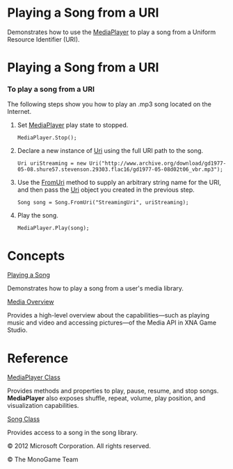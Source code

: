 

# Playing a Song from a URI

Demonstrates how to use the [MediaPlayer](T_MXFM_MediaPlayer.md) to play a song from a Uniform Resource Identifier (URI).

# Playing a Song from a URI

### To play a song from a URI

The following steps show you how to play an .mp3 song located on the Internet.

1.  Set [MediaPlayer](T_MXFM_MediaPlayer.md) play state to stopped.
    
    ```
    MediaPlayer.Stop();
    ```
    
2.  Declare a new instance of [Uri](http://msdn.microsoft.com/en-us/library/system.uri.aspx) using the full URI path to the song.
    
    ```
    Uri uriStreaming = new Uri("http://www.archive.org/download/gd1977-05-08.shure57.stevenson.29303.flac16/gd1977-05-08d02t06_vbr.mp3");
    ```
    
3.  Use the [FromUri](M_MXFM_Song_FromUri.md) method to supply an arbitrary string name for the URI, and then pass the [Uri](http://msdn.microsoft.com/en-us/library/system.uri.aspx) object you created in the previous step.
    
    ```
    Song song = Song.FromUri("StreamingUri", uriStreaming);
    ```
    
4.  Play the song.
    
    ```
    MediaPlayer.Play(song);
    ```
    

# Concepts

[Playing a Song](Audio_HowTo_PlayASong.md)

Demonstrates how to play a song from a user's media library.

[Media Overview](Media_XNA.md)

Provides a high-level overview about the capabilities—such as playing music and video and accessing pictures—of the Media API in XNA Game Studio.

# Reference

[MediaPlayer Class](T_MXFM_MediaPlayer.md)

Provides methods and properties to play, pause, resume, and stop songs. **MediaPlayer** also exposes shuffle, repeat, volume, play position, and visualization capabilities.

[Song Class](T_MXF_Media_Song.md)

Provides access to a song in the song library.

© 2012 Microsoft Corporation. All rights reserved.  

© The MonoGame Team